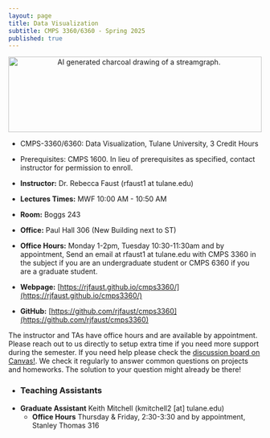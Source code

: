```yaml
---
layout: page
title: Data Visualization
subtitle: CMPS 3360/6360 - Spring 2025
published: true
---
```

<p style="text-align:center;"><img src="{{ 'img/streamInk.png' | relative_url }}" alt="AI generated charcoal drawing of a streamgraph." style="height:150px; width:100%"/></p>

* CMPS-3360/6360: Data Visualization, Tulane University, 3 Credit Hours
* Prerequisites: CMPS 1600. In lieu of prerequisites as specified, contact instructor for permission to enroll.


* **Instructor:** Dr. Rebecca Faust (rfaust1 at tulane.edu)
* **Lectures Times:** MWF 10:00 AM - 10:50 AM
* **Room:** Boggs 243
* **Office:** Paul Hall 306 (New Building next to ST)
* **Office Hours:** Monday 1-2pm, Tuesday 10:30-11:30am and by appointment, Send an email at rfaust1 at tulane.edu with CMPS 3360 in the subject if you are an undergraduate student or CMPS 6360 if you are a graduate student.
* **Webpage:** [https://rjfaust.github.io/cmps3360/](https://rjfaust.github.io/cmps3360/)
* **GitHub:** [https://github.com/rjfaust/cmps3360](https://github.com/rjfaust/cmps3360)

The instructor and TAs have office hours and are available by appointment.  Please reach out to us directly to setup extra time if you need more support during the semester. If you need help please check the [discussion board on Canvas!](https://tulane.instructure.com/). We check it regularly to answer common questions on projects and homeworks.  The solution to your question might already be there!


* ### Teaching Assistants
* **Graduate Assistant** Keith Mitchell (kmitchell2 [at] tulane.edu)
  * **Office Hours** Thursday & Friday, 2:30-3:30 and by appointment, Stanley Thomas 316